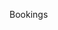 Bookings 
<script type="text/javascript">

if (typeof(window.Appointy) === 'undefined') {
window.Appointy = {};
}
window.Appointy.config = {

business: 'cityzenbrisbane',

defaultTab: 'Schedule',
extraParameter: '',
buttonImg: '',
modal: {
    height: '100%',
    width: '100%'
}

};
jQuery(document).ready(function() {

jQuery("#bookAppointy").click(function(){
    jQuery("#app-widget-btn").click();
    return false;
});

});

</script>
<script type="text/javascript" src="https://cdn.appointy.com/web/blob-web/js/appointy-widget.js"></script>
